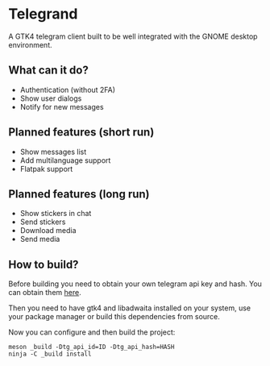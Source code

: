 # Telegrand

A GTK4 telegram client built to be well integrated with the GNOME desktop environment.

## What can it do?

- Authentication (without 2FA)
- Show user dialogs
- Notify for new messages

## Planned features (short run)

- Show messages list
- Add multilanguage support
- Flatpak support

## Planned features (long run)

- Show stickers in chat
- Send stickers
- Download media
- Send media

## How to build?

Before building you need to obtain your own telegram api key and hash. You can obtain them [here](https://my.telegram.org/).

Then you need to have gtk4 and libadwaita installed on your system, use your package manager or build this dependencies from source.

Now you can configure and then build the project:

```meson
meson _build -Dtg_api_id=ID -Dtg_api_hash=HASH
ninja -C _build install
```
